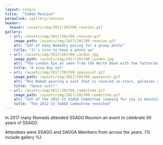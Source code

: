 ```yaml
---
layout: single
title:  "SSAGO Reunion"
permalink: /gallery/reunion
header:
  teaser: /assets/img/2017/201709_reunion.gif
gallery:
  - url: /assets/img/2017/201709_reunion.gif
    image_path: /assets/img/2017/201709_reunion.gif
    alt: "GIF of many Nomadts posing for a group photo"
    title: "It's nice to have a photo op"
  - url: /assets/img/2017/201709_London.jpg
    image_path: /assets/img/2017/201709_London.jpg
    alt: "The London Eye as seen from the North Bank with the Tattershall Castle to the left"
    title: "A nice day out"
  - url: /assets/img/2017/201709_spacesuit.gif
    image_path: /assets/img/2017/201709_spacesuit.gif
    alt: "One Nomad wearing a suit that is covered in stars, galaxies and constellations"
    title: "Space suit!"
  - url: /assets/img/2017/201709_committee.gif
    image_path: /assets/img/2017/201709_committee.gif
    alt: "GIF of the 2012-13 SSAGO Committee jumping for joy in matching light blue clothing"
    title: "The 2012-13 SSAGO Committee reunited"
---
```


In 2017 many Nomads attended SSAGO Reunion an event to celebrate 50 years of SSAGO.
<!--more-->
Attendees were SSAGO and SAGGA Members from across the years.
{% include gallery  %}